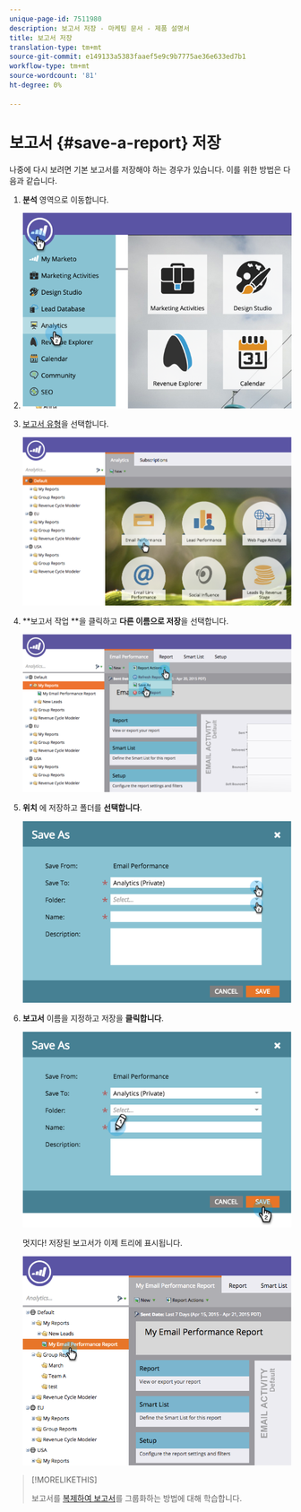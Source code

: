 ```yaml
---
unique-page-id: 7511980
description: 보고서 저장 - 마케팅 문서 - 제품 설명서
title: 보고서 저장
translation-type: tm+mt
source-git-commit: e149133a5383faaef5e9c9b7775ae36e633ed7b1
workflow-type: tm+mt
source-wordcount: '81'
ht-degree: 0%

---
```



# 보고서 {#save-a-report} 저장

나중에 다시 보려면 기본 보고서를 저장해야 하는 경우가 있습니다. 이를 위한 방법은 다음과 같습니다.

1. **분석** 영역으로 이동합니다.
1. ![](assets/image2015-4-30-11-3a50-3a5.png)

1. [보고서 유형](../../../../product-docs/reporting/basic-reporting/report-types/report-type-overview.md)을 선택합니다.

   ![](assets/image2015-4-20-16-3a57-3a42.png)

1. **보고서 작업 **을 클릭하고 **다른 이름으로 저장**&#x200B;을 선택합니다.

   ![](assets/image2015-4-20-17-3a4-3a11.png)

1. **위치** 에 저장하고 폴더를  **선택합니다**.

   ![](assets/image2015-4-20-17-3a33-3a25.png)

1. **보고서** 이름을 지정하고 저장을  **클릭합니다**.

   ![](assets/image2015-4-20-17-3a34-3a57.png)

   멋지다! 저장된 보고서가 이제 트리에 표시됩니다.

   ![](assets/image2015-4-21-11-3a12-3a40.png)

>[!MORELIKETHIS]
>
>보고서를 [복제하여 보고서](../../../../product-docs/reporting/basic-reporting/report-activity/clone-a-report-to-group-reports.md)를 그룹화하는 방법에 대해 학습합니다.

